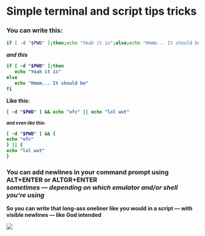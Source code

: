 # Simple terminal and script tips tricks
### You can write this:
```bash
if [ -d "$PWD" ];then;echo "Yeah it is";else;echo "Hmmm... It should be";fi
```
<b> *and this*
```bash
if [ -d "$PWD" ];then
   echo "Yeah it is"
else
   echo "Hmmm... It should be"
fi
```
<b> Like this:
```bash
[ -d "$PWD" ] && echo "ofc" || echo "lol wut"

```
<sup> *and even like this:*
```bash
[ -d "$PWD" ] && {
echo "ofc"
} || {
echo "lol wut"
}
```

### You can add newlines in your command prompt using ALT+ENTER or ALTGR+ENTER <br> *sometimes — depending on which emulator and/or shell you're using*

So you can write that long-ass oneliner like you would in a script — with visible newlines — like God intended


![](https://imma.gr/110386xb8eef.jpg)

